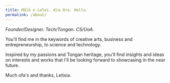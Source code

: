 ```yaml
---
title: Mālō e Lelei. Kia Ora. Hello.
permalink: /about/
---
```


*Founder/Designer. Tech/Tongan. CS/UoA.*

You'll find me in the keywords of creative arts, business and entrepreneurship, to science and technology.

Inspired by my passions and Tongan heritage, you'll find insights and ideas on interests and works that I'll be looking forward to showcasing in the near future. 

Much ofa's and thanks, Letisia.